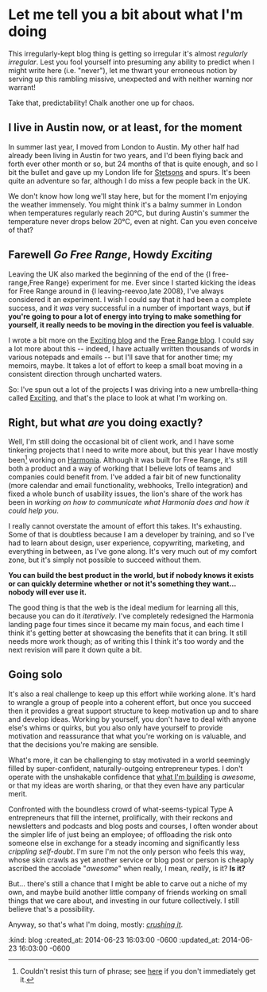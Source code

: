 Let me tell you a bit about what I'm doing
=====================

This irregularly-kept blog thing is getting so irregular it's almost _regularly irregular_. Lest you fool yourself into presuming any ability to predict when I might write here (i.e. "never"), let me thwart your erroneous notion by serving up this rambling missive, unexpected and with neither warning nor warrant!

Take that, predictability! Chalk another one up for chaos.

## I live in Austin now, or at least, for the moment

In summer last year, I moved from London to Austin. My other half had already been living in Austin for two years, and I'd been flying back and forth ever other month or so, but 24 months of that is quite enough, and so I bit the bullet and gave up my London life for [Stetsons](http://www.stetson.com/) and spurs. It's been quite an adventure so far, although I do miss a few people back in the UK.

We don't know how long we'll stay here, but for the moment I'm enjoying the weather immensely. You might think it's a balmy summer in London when temperatures regularly reach 20&deg;C, but during Austin's summer the temperature never drops below 20&deg;C, even at night. Can you even conceive of that?

## Farewell _Go Free Range_, Howdy _Exciting_

Leaving the UK also marked the beginning of the end of the {l free-range,Free Range} experiment for me. Ever since I started kicking the ideas for Free Range around in {l leaving-reevoo,late 2008}, I've always considered it an experiment. I wish I could say that it had been a complete success, and it _was_ very successful in a number of important ways, but __if you're going to pour a lot of energy into trying to make something for yourself, it really needs to be moving in the direction you feel is valuable__.

I wrote a bit more on the [Exciting blog](http://exciting.io/2013/11/11/hello-world/) and the [Free Range blog](http://gofreerange.com/some-exciting-news). I could say a lot more about this -- indeed, I have actually written thousands of words in various notepads and emails -- but I'll save that for another time; my memoirs, maybe. It takes a lot of effort to keep a small boat moving in a consistent direction through uncharted waters.

So: I've spun out a lot of the projects I was driving into a new umbrella-thing called [Exciting](http://exciting.io), and that's the place to look at what I'm working on.

## Right, but what *are* you doing exactly?

Well, I'm still doing the occasional bit of client work, and I have some tinkering projects that I need to write more about, but this year I have mostly been[^1] working on [Harmonia](https://harmonia.io). Although it was built for Free Range, it's still both a product and a way of working that I believe lots of teams and companies could benefit from. I've added a fair bit of new functionality (more calendar and email functionality, webhooks, Trello integration) and fixed a whole bunch of usability issues, the lion's share of the work has been in _working on how to communicate what Harmonia does and how it could help you_.

I really cannot overstate the amount of effort this takes. It's exhausting. Some of that is doubtless because I am a developer by training, and so I've had to learn about design, user experience, copywriting, marketing, and everything in between, as I've gone along. It's very much out of my comfort zone, but it's simply not possible to succeed without them.

__You can build the best product in the world, but if nobody knows it exists or can quickly determine whether or not it's something they want&hellip; nobody will ever use it.__

The good thing is that the web is the ideal medium for learning all this, because you can do it *iteratively*. I've completely redesigned the Harmonia landing page four times since it became my main focus, and each time I think it's getting better at showcasing the benefits that it can bring. It still needs more work though; as of writing this I think it's too wordy and the next revision will pare it down quite a bit.

## Going solo

It's also a real challenge to keep up this effort while working alone. It's hard to wrangle a group of people into a coherent effort, but once you succeed then it provides a great support structure to keep motivation up and to share and develop ideas. Working by yourself, you don't have to deal with anyone else's whims or quirks, but you also only have yourself to provide motivation and reassurance that what you're working on is valuable, and that the decisions you're making are sensible.

What's more, it can be challenging to stay motivated in a world seemingly filled by super-confident, naturally-outgoing entrepreneur types. I don't operate with the unshakable confidence that [what I'm building](https://harmonia.io) is *awesome*, or that my ideas are worth sharing, or that they even have any particular merit.

Confronted with the boundless crowd of what-seems-typical Type A entrepreneurs that fill the internet, prolifically, with their reckons and newsletters and podcasts and blog posts and courses, I often wonder about the simpler life of just being an employee; of offloading the risk onto someone else in exchange for a steady incoming and significantly less _crippling self-doubt_. I'm sure I'm not the only person who feels this way, whose skin crawls as yet another service or blog post or person is cheaply ascribed the accolade "_awesome_" when really, I mean, _really_, is it? __Is it?__

But&hellip; there's still a chance that I might be able to carve out a niche of my own, and maybe build another little company of friends working on small things that we care about, and investing in our future collectively. I still believe that's a possibility.

Anyway, so that's what I'm doing, mostly: _[crushing it](http://crushitbook.com)_.

[^1]: Couldn't resist this turn of phrase; see [here](http://www.bbc.co.uk/comedy/fastshow/characters/jesse.shtml) if you don't immediately get it.

:kind: blog
:created_at: 2014-06-23 16:03:00 -0600
:updated_at: 2014-06-23 16:03:00 -0600
